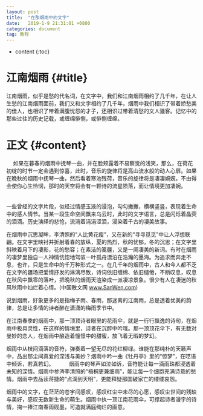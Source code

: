 ```yaml
---
layout: post
title:  "在那烟雨中的文字"
date:   2019-1-9 21:31:01 +0800
categories: document
tag: 教程
---
```


* content
{:toc}


江南烟雨			{#title}
====================================

江南烟雨，似乎是愁的代名词，在文字中，我们和江南烟雨相约了几千年，在让人生愁的江南烟雨面前，我们又和文字相约了几千年，烟雨中我们相识了带着娇愁美的佳人，也相识了带着满腹忧怨的才子，还相识过带着清愁的文人骚客。记忆中的那些过往的历史记载，或缠绵悱恻，或悱恻缠绵。





正文			{#content}
====================================
　
如果在暮春的烟雨中抚琴一曲，并在脸颊露着不易察觉的浅笑，那么，在荷花初绽的时节一定会遇到惊喜，此时，音乐的旋律将是高山流水般的动人心扉。如果在晚秋的烟雨中抚琴一曲，然后看着寒池残荷，音乐的旋律将是凄凄婉婉，不由得会使你心生怜悯，那时的天空将会有一颗诗的流星陨落，而让情境更加凄婉。
　　

一些曾经的文字片段，似经过情感玉液的浸泡，勾勾撇撇，横横竖竖，表现着生命中的感人情节。当某一段生命空间飘来乌云时，此时的文字语言，总是闪烁着晶荧的泪滴。历史演绎的悲怆，流淌着涓涓涩泪，浸染着千古的凄美故事。


在烟雨中沉思凝眸，李清照的“人比黄花瘦”，又在新的“寻寻觅觅”中让人浮想联翩。在文字里映衬并折射着春的放纵，夏的热烈，秋的忧郁，冬的沉思；在文字里斜映着月下的凄影，花的愁容；在素洁的笺疆，又是一阕凄美的新词。有时在烟雨的凄梦里独自一人神情恍惚地驾驭一叶孤舟漂泊在浩瀚的墨海。为追求而奔走不息，也许，只是生命中的千万种形式之一。在几千年的烟雨中，古人和今人都不乏在文字的疆场把爱情抒发的淋漓尽致，诗词依旧缠绵、依旧缱倦，不断叹息，叹息在秋风中飘零的落叶，把晚秋的烟雨天渲染成一派凄凉景象。很少有人在凄迷的秋风秋雨中灿烂着心情。(中国散文网 www.SanWen.com)
　　

说到烟雨，好象更多的是指梅子雨、春雨，那迷离的江南雨，总是透着优美的韵律，总是让多情的诗者醉在潇潇的梅雨季节中。
　　

在江南春季的烟雨中，那一顶顶诗者眼里的花雨伞，就是一行行飘逸的诗句，在烟雨中极具灵性，在这样的情境里，诗者在沉醉中吟哦。那一顶顶花伞下，有无数对曼妙的恋人，在烟雨中酿造着憧憬中的甜蜜，放飞着无暇的梦幻。
　　

烟雨中从枝间滴落的音符，弹奏着一望无尽的花红柳绿。谁能在那纯朴的天籁声中，品出那尘间真爱的深浅与美妙？烟雨中吟一曲《牡丹亭》里的“惊梦”，在呓语中倾诉，若真若幻。
　
　
烟雨中的琴声如泣如诉，音符能让每一滴雨珠都浸透着未知的深情。烟雨中参涔李清照的“梧桐更兼细雨”，能让每一个细胞充满诗意的愁情。烟雨中去品读蒋捷的“点滴到天明”，更能释疑那国破家亡的缕缕哀怨。
　　

烟雨中的文字，在茫茫的苍宇间感叹，感叹红尘中未尽的心愿，感叹尘世间的残缺与美好，感叹无数新生命的萌生。烟雨中执一顶江南花雨伞，可撑起诗者漫宇的诗情，掬一捧江南春雨砚墨，可造就满庭绚烂的画意。 
